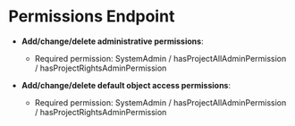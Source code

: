 <!---
Copyright © 2015-2019 the contributors (see Contributors.md).

This file is part of Knora.

Knora is free software: you can redistribute it and/or modify
it under the terms of the GNU Affero General Public License as published
by the Free Software Foundation, either version 3 of the License, or
(at your option) any later version.

Knora is distributed in the hope that it will be useful,
but WITHOUT ANY WARRANTY; without even the implied warranty of
MERCHANTABILITY or FITNESS FOR A PARTICULAR PURPOSE.  See the
GNU Affero General Public License for more details.

You should have received a copy of the GNU Affero General Public
License along with Knora.  If not, see <http://www.gnu.org/licenses/>.
-->

# Permissions Endpoint

  - **Add/change/delete administrative permissions**:

      - Required permission: SystemAdmin / hasProjectAllAdminPermission
        / hasProjectRightsAdminPermission

  - **Add/change/delete default object access permissions**:

      - Required permission: SystemAdmin / hasProjectAllAdminPermission
        / hasProjectRightsAdminPermission